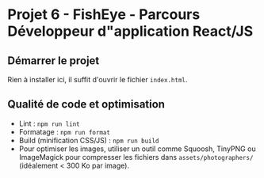 # Projet 6 - FishEye - Parcours Développeur d"application React/JS

## Démarrer le projet

Rien à installer ici, il suffit d'ouvrir le fichier `index.html`.

## Qualité de code et optimisation

- Lint : `npm run lint`
- Formatage : `npm run format`
- Build (minification CSS/JS) : `npm run build`
- Pour optimiser les images, utiliser un outil comme Squoosh, TinyPNG ou ImageMagick pour compresser les fichiers dans `assets/photographers/` (idéalement < 300 Ko par image).

